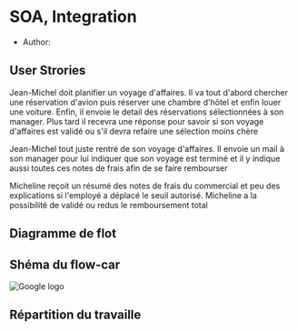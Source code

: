 # SOA, Integration
 * Author: 
 
 ## User Strories
 Jean-Michel doit planifier un voyage d'affaires. Il va tout d'abord chercher une réservation d'avion puis réserver une chambre d'hôtel et enfin louer une voiture.
 Enfin, il envoie le detail des réservations sélectionnées à son manager. Plus tard il recevra une réponse pour savoir si son voyage d'affaires est validé ou s'il devra refaire une sélection moins chère
 
 Jean-Michel tout juste rentré de son voyage d'affaires. Il envoie un mail à son manager pour lui indiquer que son voyage est terminé et il y indique aussi toutes ces notes de frais afin de se faire rembourser
 
 Micheline reçoit un résumé des notes de frais du commercial et peu des explications si l'employé a déplacé le seuil autorisé. Micheline a la possibilité de validé ou redus le remboursement total
 
 ## Diagramme de flot
 
 ## Shéma du flow-car
 
 ![Google logo](https://www.google.fr/images/srpr/logo11w.png "google logo")
 
 ## Répartition du travaille
